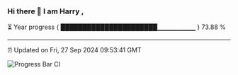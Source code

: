 ### Hi there 👋 I am Harry , 

⏳ Year progress { ██████████████████████▁▁▁▁▁▁▁▁ } 73.88 %

---

⏰ Updated on Fri, 27 Sep 2024 09:53:41 GMT

![Progress Bar CI](https://github.com/duykhang68/duykhang68/workflows/Progress%20Bar%20CI/badge.svg)
